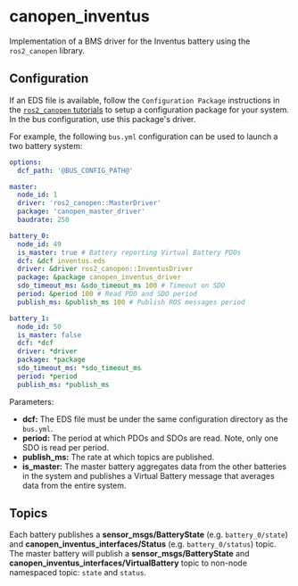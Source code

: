 # canopen_inventus

Implementation of a BMS driver for the Inventus battery using the `ros2_canopen` library.

## Configuration
If an EDS file is available, follow the `Configuration Package` instructions in the [`ros2_canopen` tutorials](https://ros-industrial.github.io/ros2_canopen/manual/rolling/) to setup a configuration package for your system. In the bus configuration, use this package's driver.

For example, the following `bus.yml` configuration can be used to launch a two battery system:
```yaml
options:
  dcf_path: '@BUS_CONFIG_PATH@'

master:
  node_id: 1
  driver: 'ros2_canopen::MasterDriver'
  package: 'canopen_master_driver'
  baudrate: 250

battery_0:
  node_id: 49
  is_master: true # Battery reporting Virtual Battery PDOs
  dcf: &dcf inventus.eds
  driver: &driver ros2_canopen::InventusDriver
  package: &package canopen_inventus_driver
  sdo_timeout_ms: &sdo_timeout_ms 100 # Timeout on SDO
  period: &period 100 # Read PDO and SDO period
  publish_ms: &publish_ms 100 # Publish ROS messages period

battery_1:
  node_id: 50
  is_master: false
  dcf: *dcf
  driver: *driver
  package: *package
  sdo_timeout_ms: *sdo_timeout_ms
  period: *period
  publish_ms: *publish_ms
```

Parameters:
- **dcf:** The EDS file must be under the same configuration directory as the `bus.yml`.
- **period:** The period at which PDOs and SDOs are read. Note, only one SDO is read per period.
- **publish_ms:** The rate at which topics are published.
- **is_master:** The master battery aggregates data from the other batteries in the system and publishes a Virtual Battery message that averages data from the entire system.

## Topics
Each battery publishes a **sensor_msgs/BatteryState** (e.g. `battery_0/state`) and **canopen_inventus_interfaces/Status** (e.g. `battery_0/status`) topic. The master battery will publish a **sensor_msgs/BatteryState** and **canopen_inventus_interfaces/VirtualBattery** topic to non-node namespaced topic: `state` and `status`.
